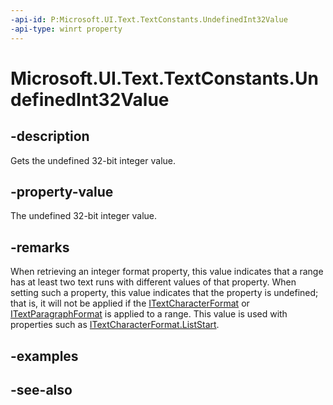 ```yaml
---
-api-id: P:Microsoft.UI.Text.TextConstants.UndefinedInt32Value
-api-type: winrt property
---
```


<!-- Property syntax
public int UndefinedInt32Value { get; }
-->

# Microsoft.UI.Text.TextConstants.UndefinedInt32Value

## -description
Gets the undefined 32-bit integer value.

## -property-value
The undefined 32-bit integer value.

## -remarks
When retrieving an integer format property, this value indicates that a range has at least two text runs with different values of that property. When setting such a property, this value indicates that the property is undefined; that is, it will not be applied if the [ITextCharacterFormat](itextcharacterformat.md) or [ITextParagraphFormat](itextparagraphformat.md) is applied to a range. This value is used with properties such as [ITextCharacterFormat.ListStart](itextparagraphformat_liststart.md).

## -examples

## -see-also
